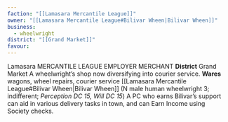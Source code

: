 ```yaml
---
faction: "[[Lamasara Mercantile League]]"
owner: "[[Lamasara Mercantile League#Bilivar Wheen|Bilivar Wheen]]"
business:
  - wheelwright
district: "[[Grand Market]]"
favour:
---
```

Lamasara MERCANTILE LEAGUE EMPLOYER MERCHANT 
**District** Grand Market
A wheelwright’s shop now diversifying into courier service. 
**Wares** wagons, wheel repairs, courier service 
[[Lamasara Mercantile League#Bilivar Wheen|Bilivar Wheen]] (N male human wheelwright 3; indifferent; *Perception DC 15, Will DC 15*) A PC who earns Bilivar’s support can aid in various delivery tasks in town, and can Earn Income using Society checks. 